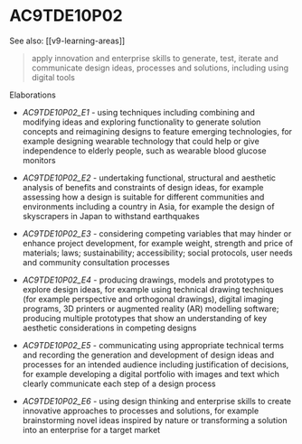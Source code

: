 
# AC9TDE10P02 

See also: [[v9-learning-areas]]

> apply innovation and enterprise skills to generate, test, iterate and communicate design ideas, processes and solutions, including using digital tools

Elaborations


- _AC9TDE10P02_E1_ - using techniques including combining and modifying ideas and exploring functionality to generate solution concepts and reimagining designs to feature emerging technologies, for example designing wearable technology that could help or give independence to elderly people, such as wearable blood glucose monitors

- _AC9TDE10P02_E2_ - undertaking functional, structural and aesthetic analysis of benefits and constraints of design ideas, for example assessing how a design is suitable for different communities and environments including a country in Asia, for example the design of skyscrapers in Japan to withstand earthquakes

- _AC9TDE10P02_E3_ - considering competing variables that may hinder or enhance project development, for example weight, strength and price of materials; laws; sustainability; accessibility; social protocols, user needs and community consultation processes

- _AC9TDE10P02_E4_ - producing drawings, models and prototypes to explore design ideas, for example using technical drawing techniques (for example perspective and orthogonal drawings), digital imaging programs, 3D printers or augmented reality (AR) modelling software; producing multiple prototypes that show an understanding of key aesthetic considerations in competing designs

- _AC9TDE10P02_E5_ - communicating using appropriate technical terms and recording the generation and development of design ideas and processes for an intended audience including justification of decisions, for example developing a digital portfolio with images and text which clearly communicate each step of a design process

- _AC9TDE10P02_E6_ - using design thinking and enterprise skills to create innovative approaches to processes and solutions, for example brainstorming novel ideas inspired by nature or transforming a solution into an enterprise for a target market
